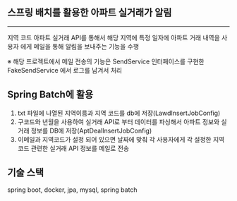 ##  스프링 배치를 활용한 아파트 실거래가 알림

---

지역 코드 아파트 실거래 API를 통해서 해당 지역에 특정 일자에 아파트 거래 내역을 
 사용자 에게 메일을 통해 알림을 보내주는 기능을 수행

※ 해당 프로젝트에서 메일 전송의 기능은 SendService 인터페이스를 구현한 FakeSendService 에서 
로그를 남겨서 처리

## Spring Batch에 활용
1. txt 파일에 나열된 지역이름과 지역 코드를 db에 저장(LawdInsertJobConfig)
2. 구코드와 년월을 사용하여 실거래 API로 부터 데이터를 파싱해서 아파트 정보와 실거래 정보를 DB에 저장(AptDealInsertJobConfig)
3. 이메일과 지역코드가 설정 되어 있으면 날짜에 맞춰 각 사용자에게 각 설정한 지역코드 관련한 실거래 API 정보를 메일로 전송

 
##  기술 스택 

spring boot, docker, jpa, mysql, spring batch 